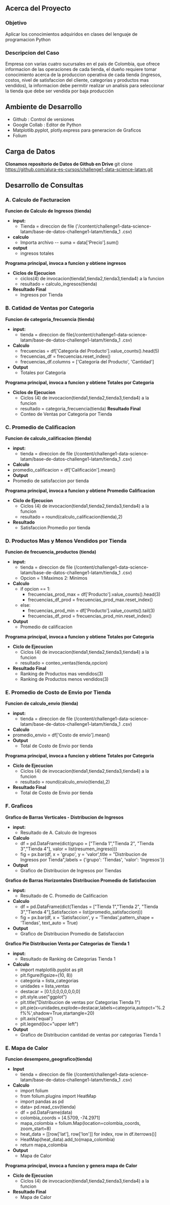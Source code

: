 ## Acerca del Proyecto
### Objetivo
<p>Aplicar los conocimientos adquiridos en clases del lenguaje de programacion Python </p>

### Descripcion del Caso
<p>
Empresa con varias cuatro sucursales en el pais de Colombia, que ofrece informacion de las operaciones de cada tienda, el dueño requiere tomar conocimiento acerca de la produccion operativa de cada tienda (ingresos, costos, nivel de satisfaccion del cliente, categorias y productos mas vendidos), la informacion debe permitir realizar un analisis para seleccionar la tienda que debe ser vendida por baja producción 
</p>

## Ambiente de Desarrollo
- Github : Control de versiones
- Google Collab : Editor de Python
- Matplotlib.pyplot, plotly.express  para generacion de Graficos
- Folium

## Carga de Datos
**Clonamos repositorio de Datos de Github en Drive**
git clone https://github.com/alura-es-cursos/challenge1-data-science-latam.git

## Desarrollo de Consultas
### A. Calculo de Facturacion
**Funcion de Calculo de Ingresos (tienda)**
+ **input:**
  + Tienda = direccion de file ('/content/challenge1-data-science-latam/base-de-datos-challenge1-latam/tienda_1 .csv)
+ **calculo**
  + Importa archivo
-- suma = data['Precio'].sum()
+ **output**
  + ingresos totales

**Programa principal, invoca a funcion y obtiene ingresos**
+ **Ciclos de Ejecucion**
  + ciclos(4) de invocacion(tienda1,tienda2,tienda3,tienda4) a la funcion
  + resultado = calculo_ingresos(tienda)
+ **Resultado Final**
  + Ingresos por Tienda

### B.  Catidad de Ventas por Categoria
**Funcion de categoria_frecuencia (tienda)**
+ **input:**
  + tienda = direccion de file(/content/challenge1-data-science-latam/base-de-datos-challenge1-latam/tienda_1 .csv)
+ **Calculo**
  + frecuencias = df['Categoría del Producto'].value_counts().head(5)
  + frecuencias_df = frecuencias.reset_index()
  + frecuencias_df.columns = ['Categoría del Producto', 'Cantidad']
+ **Output**
  + Totales por Categoria

**Programa principal, invoca a funcion y obtiene Totales por Categoria**
+ **Ciclos de Ejecucion**
  + Ciclos (4) de invocacion(tienda1,tienda2,tienda3,tienda4) a la funcion
  + resultado = categoria_frecuencia(tienda)
  **Resultado Final**
  + Conteo de Ventas por Categoria por Tienda

### C. Promedio de Calificacion
**Funcion de calculo_calificacion (tienda)**
+ **input:**
  + tienda = direccion de file (/content/challenge1-data-science-latam/base-de-datos-challenge1-latam/tienda_1 .csv)
 + **Calculo**
  + promedio_calificacion = df['Calificación'].mean()
 + **Output**
  + Promedio de satisfaccion por tienda

**Programa principal, invoca a funcion y obtiene Promedio Calificacion**
+ **Ciclo de Ejecucion**
  + Ciclos (4) de invocacion(tienda1,tienda2,tienda3,tienda4) a la funcion
  + resultado = round(calculo_calificacion(tienda),2)
+ **Resultado**
  + Satisfaccion Promedio  por tienda

### D. Productos Mas y Menos Vendidos  por Tienda
**Funcion de frecuencia_productos (tienda)**
+ **input:**
  + tienda = direccion de file (/content/challenge1-data-science-latam/base-de-datos-challenge1-latam/tienda_1 .csv)
  + Opcion = 1:Maximos  2: Minimos
+ **Calculo**
  + if opcion == 1:
    + frecuencias_prod_max = df['Producto'].value_counts().head(3)
    + frecuencias_df_prod = frecuencias_prod_max.reset_index()
  + else:
    + frecuencias_prod_min = df['Producto'].value_counts().tail(3)
    + frecuencias_df_prod = frecuencias_prod_min.reset_index()
+ **Output**
  + Promedio de calificacion

**Programa principal, invoca a funcion y obtiene Totales por Categoria**
+ **Ciclo de Ejecucion**
  + Ciclos (4) de invocacion(tienda1,tienda2,tienda3,tienda4) a la funcion
  + resultado = conteo_ventas(tienda,opcion)
+ **Resultado Final**
  + Ranking de Productos mas vendidos(3)
  + Ranking de Productos menos vendidos(3)
  

### E. Promedio de Costo de Envio  por Tienda
**Funcion de calculo_envio (tienda)**
+ **input:**
  + tienda = direccion de file (/content/challenge1-data-science-latam/base-de-datos-challenge1-latam/tienda_1 .csv)
 + **Calculo**
  + promedio_envio = df['Costo de envío'].mean()
+ **Output**
  + Total de Costo de Envio por tienda

**Programa principal, invoca a funcion y obtiene Totales por Categoria**
+ **Ciclo de Ejecucion**
  + Ciclos (4) de invocacion(tienda1,tienda2,tienda3,tienda4) a la funcion
  + resultado = round(calculo_envio(tienda),2)
+ **Resultado Final**
  + Total de Costo de Envio por tienda

### F. Graficos
**Grafico de Barras Verticales - Distribucion de  Ingresos**
+ **input:**
  + Resultado de A. Calculo de Ingresos
+ **Calculo**
  + df = pd.DataFrame(dict(grupo = ["Tienda 1","Tienda 2", "Tienda 3","Tienda 4"], valor = list(resumen_ingreso)))
  + fig = px.bar(df, x = 'grupo', y = 'valor',title = "Distribucion de Ingresos por Tienda",labels = {'grupo': 'Tiendas', 'valor': 'Ingresos'})
+ **Output**
  + Grafico de Distribucion de Ingresos por Tiendas

**Grafico de Barras Horizontales Distribucion Promedio de Satisfaccion**
+ **input:**
  + Resultado de C. Promedio de Calificacion
+ **Calculo**
  + df = pd.DataFrame(dict(Tiendas = ["Tienda 1","Tienda 2", "Tienda 3","Tienda 4"],Satisfaccion = list(promedio_satisfaccion)))
  + fig = px.bar(df, x = 'Satisfaccion', y = 'Tiendas',pattern_shape = 'Tiendas', text_auto = True)
+ **Output**
  + Grafico de Distribucion Promedio de Satisfaccion

**Grafico Pie  Distribucion Venta por Categorias de Tienda 1**
+ **input:**
  + Resultado de Ranking de Categorias Tienda 1
+ **Calculo**
  + import matplotlib.pyplot as plt
  + plt.figure(figsize=(10, 8))
  + categoria = lista_categorias
  + unidades = lista_ventas
  + destacar = [0.1,0,0,0,0,0,0,0]
  + plt.style.use("ggplot")
  + plt.title("Distribucion de ventas por Categorias Tienda 1")
  + plt.pie(x=unidades,explode=destacar,labels=categoria,autopct='%.2f%%',shadow=True,startangle=20)
  + plt.axis('equal')
  + plt.legend(loc="upper left")
+ **Output**
  + Grafico de Distribucion cantidad de ventas por categorias Tienda 1
### E. Mapa de Calor
**Funcion desempeno_geografico(tienda)**
+ **Input**
  + tienda = direccion de file (/content/challenge1-data-science-latam/base-de-datos-challenge1-latam/tienda_1 .csv)
+ **Calculo**
  +  import folium
  +  from folium.plugins import HeatMap
  +  import pandas as pd
  +  data= pd.read_csv(tienda)
  +  df = pd.DataFrame(data)
  +  colombia_coords = [4.5709, -74.2971]
  +  mapa_colombia = folium.Map(location=colombia_coords, zoom_start=8)
  +  heat_data = [[row['lat'], row['lon']] for index, row in df.iterrows()]
  +  HeatMap(heat_data).add_to(mapa_colombia)
  +  return mapa_colombia 
+ **Output**
  +  Mapa de Calor
    
**Programa principal, invoca a funcion y genera mapa de Calor**
+ **Ciclo de Ejecucion**
  +  Ciclos (4) de invocacion(tienda1,tienda2,tienda3,tienda4) a la funcion
+ **Resultado Final**
  +  Mapa de Calor 
